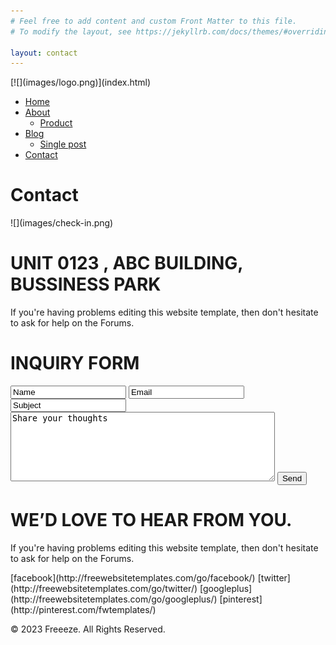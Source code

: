 ```yaml
---
# Feel free to add content and custom Front Matter to this file.
# To modify the layout, see https://jekyllrb.com/docs/themes/#overriding-theme-defaults

layout: contact
---
```

<div id="page">

<div id="header">

<div>[![](images/logo.png)](index.html)

*   [Home](/index.html)
*   [About](/about.html)
    *   [Product](/product.html)
*   [Blog](/blog.html)
    *   [Single post](/singlepost.html)
*   [Contact](/contact.html)

</div>

</div>

<div id="body" class="contact">

<div class="header">

<div>

# Contact

</div>

</div>

<div class="body">

<div>

<div>![](images/check-in.png)

# UNIT 0123 , ABC BUILDING, BUSSINESS PARK

If you're having problems editing this website template, then don't hesitate to ask for help on the Forums.

</div>

</div>

</div>

<div class="footer">

<div class="contact">

# INQUIRY FORM

<form action="index.html"><input type="text" name="Name" value="Name" onblur="this.value=!this.value?'Name':this.value;" onfocus="this.select()" onclick="this.value='';"> <input type="text" name="Email" value="Email" onblur="this.value=!this.value?'Email':this.value;" onfocus="this.select()" onclick="this.value='';"> <input type="text" name="Subject" value="Subject" onblur="this.value=!this.value?'Subject':this.value;" onfocus="this.select()" onclick="this.value='';"> <textarea name="meassage" cols="50" rows="7">Share your thoughts</textarea> <input type="submit" value="Send" id="submit"></form>

</div>

<div class="section">

# WE’D LOVE TO HEAR FROM YOU.

If you're having problems editing this website template, then don't hesitate to ask for help on the Forums.

</div>

</div>

</div>

<div id="footer">

<div>

<div class="connect">[facebook](http://freewebsitetemplates.com/go/facebook/) [twitter](http://freewebsitetemplates.com/go/twitter/) [googleplus](http://freewebsitetemplates.com/go/googleplus/) [pinterest](http://pinterest.com/fwtemplates/)</div>

© 2023 Freeeze. All Rights Reserved.

</div>

</div>

</div>